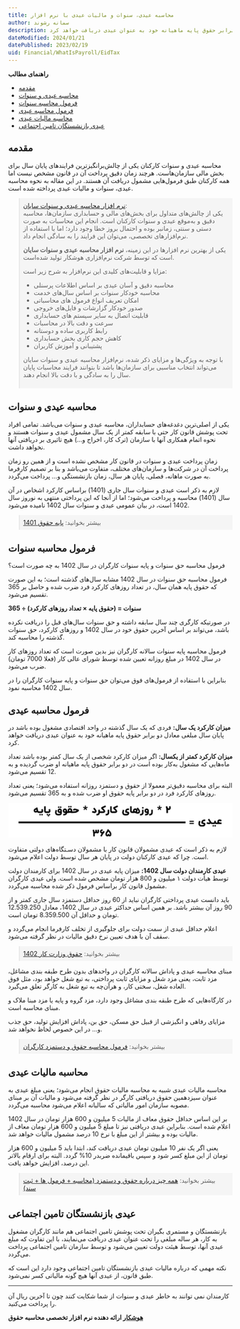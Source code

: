 ```yaml
---
title: محاسبه عیدی، سنوات و مالیات عیدی با نرم افزار
author: سمانه رشوند  
description: فردی که یک سال گذشته در واحد اقتصادی مشغول بوده باشد در پایان سال مبلغی معادل دو برابر حقوق پایه ماهیانه خود به عنوان عیدی دریافت خواهد کرد.
dateModified: 2024/01/21
datePublished: 2023/02/19
uid: Financial/WhatIsPayroll/EidTax
---
```

**راهنمای مطالب**
- [مقدمه](#مقدمه)
- [محاسبه عیدی و سنوات](#محاسبه-عیدی-و-سنوات)
- [فرمول محاسبه سنوات](#فرمول-محاسبه-سنوات)
- [فرمول محاسبه عیدی](#فرمول-محاسبه-عیدی)
- [محاسبه مالیات عیدی](#محاسبه-مالیات-عیدی)
- [عیدی بازنشستگان تامین اجتماعی](#عیدی-بازنشستگان-تامین-اجتماعی)

## مقدمه
محاسبه عیدی و سنوات کارکنان یکی از چالش‌برانگیزترین فرایندهای پایان سال برای بخش مالی سازمان‌هاست. هرچند زمان دقیق پرداخت آن در قانون مشخص نیست اما همه کارکنان طبق فرمول‌هایی مشمول دریافت آن هستند. در این مقاله به نحوه محاسبه عیدی، سنوات و مالیات عیدی پرداخته شده است.


<blockquote style="background-color:#f5f5f5; padding:0.5rem">
<a href="https://www.hooshkar.com/Software/Sayan/Module/Payroll" target="_blank">نرم افزار محاسبه عیدی و سنوات سایان</a>:</br> یکی از چالش‌های متداول برای بخش‌های مالی و حسابداری سازمان‌ها، محاسبه دقیق و به‌موقع عیدی و سنوات کارکنان است. انجام این محاسبات به صورت دستی و سنتی، زمانبر بوده و احتمال بروز خطا وجود دارد؛ اما با استفاده از نرم‌افزارهای تخصصی، می‌توان این فرایند را به سادگی انجام داد.

یکی از بهترین نرم افزارها در این زمینه، **نرم افزار محاسبه عیدی و سنوات سایان** است که توسط شرکت نرم‌افزاری هوشکار تولید شده‌است. 

مزایا و قابلیت‌های کلیدی این نرم‌افزار به شرح زیر است:

- محاسبه دقیق و آسان عیدی بر اساس اطلاعات پرسنلی
- محاسبه خودکار سنوات بر اساس سال‌های خدمت
- امکان تعریف انواع فرمول های محاسباتی
- صدور خودکار گزارشات و فایل‌های خروجی
- قابلیت اتصال به سایر سیستم های حسابداری
- سرعت و دقت بالا در محاسبات
- رابط کاربری ساده و دوستانه
- کاهش حجم کاری بخش حسابداری
- پشتیبانی و آموزش کاربران

با توجه به ویژگی‌ها و مزایای ذکر شده، نرم‌افزار محاسبه عیدی و سنوات سایان می‌تواند انتخاب مناسبی برای سازمان‌ها باشد تا بتوانند فرایند محاسبات پایان سال را به سادگی و با دقت بالا انجام دهند.
</blockquote>


## محاسبه عیدی و سنوات
یکی از اصلی‌ترین دغدغه‌های حسابداران، محاسبه عیدی و سنوات می‌باشد. تمامی افراد تحت پوشش قانون کار حتی با سابقه کمتر از یک سال مشمول عیدی و سنوات هستند و نحوه اتمام همکاری آنها با سازمان (ترک کار، اخراج و...) هیچ تاثیری بر دریافتی آنها نخواهد داشت.

زمان پرداخت عیدی و سنوات در قانون کار مشخص نشده است و از همین رو زمان پرداخت آن در شرکت‌ها و سازمان‌های مختلف، متفاوت می‌باشد و بنا بر تصمیم کارفرما به صورت ماهانه، فصلی، پایان هر سال، زمان بازنشستگی و... پرداخت می‌گردد.



لازم به ذکر است عیدی و سنوات سال جاری (1401) بر‌اساس کارکرد اشخاص در آن سال (1401) محاسبه و پرداخت می‌شود؛ اما از آنجا که این پرداختی منتهی به نوروز سال 1402 است، در بیان عمومی عیدی و سنوات سال 1402 نامیده می‌شود.

<blockquote style="background-color:#f5f5f5; padding:0.5rem">
بیشتر بخوانید: <a href="https://www.hooshkar.com/Wiki/Payroll/Payroll1401" target="_blank">پایه حقوق 1401</a></blockquote>

## فرمول محاسبه سنوات
فرمول محاسبه حق سنوات و پایه سنوات کارگران در سال 1402 به چه صورت است؟

فرمول محاسبه حق سنوات در سال 1402 مشابه سال‌های گذشته است؛ به این صورت که حقوق پایه همان سال، در تعداد روزهای کارکرد فرد ضرب شده و حاصل بر 365 تقسیم می‌شود.

**سنوات = (حقوق پایه × تعداد روزهای کارکرد) ÷ 365**

در صورتیکه کارگری چند سال سابقه داشته و حق سنوات سال‌های قبل را دریافت نکرده باشد، می‌تواند بر اساس آخرین حقوق خود در سال 1402 و روزهای کارکرد، حق سنوات گذشته را محاسبه کند.

فرمول محاسبه پایه سنوات سالانه کارگران نیز بدین صورت است که تعداد روزهای کار در سال 1402 در مبلغ روزانه تعیین شده توسط شورای عالی کار (فعلا 7000 تومان) ضرب می‌شود.

بنابراین با استفاده از فرمول‌های فوق می‌توان حق سنوات و پایه سنوات کارگران را در سال 1402 محاسبه نمود.


## فرمول محاسبه عیدی
**میزان کارکرد یک سال:** فردی که یک سال گذشته در واحد اقتصادی مشغول بوده باشد در پایان سال مبلغی معادل دو برابر حقوق پایه ماهیانه خود به عنوان عیدی دریافت خواهد کرد.

**میزان کارکرد کمتر از یکسال:** اگر میزان کارکرد شخصی از یک سال کمتر بوده باشد تعداد ماه‌هایی که مشغول به‌کار بوده‌ است در دو برابر حقوق پایه ماهیانه او ضرب گردیده و به 12 تقسیم می‌شود. 

البته برای محاسبه دقیق‌تر معمولا از حقوق و دستمزد روزانه استفاده می‌شود؛ یعنی تعداد روزهای کارکرد فرد در دو برابر پایه حقوق او ضرب شده و به 365 تقسیم می‌شود.

![عیدی](./Images/Eid.webp)

لازم به ذکر است که عیدی مشمولان قانون کار با مشمولان دسـتگاه‌های دولتی متفاوت است. 
چرا که عیدی کارکنان دولت در پایان هر سال توسط دولت اعلام می‌شود.

**عیدی کارمندان دولت سال 1402:** میزان پایه عیدی در سال 1402 برای کارمندان دولت توسط هیأت دولت ۱ میلیون و 800 هزار تومان مشخص شده است.
ولی عیدی کارگران مشمول قانون کار براساس فرمول ذکر شده محاسبه می‌گردد. 

باید دانست عیدی پرداختی کارگران نباید از 60 روز حداقل دستمزد سال جاری کمتر و از 90 روز آن بیشتر باشد. 
بر همین اساس حداکثر عیدی در سال 1402، معادل 12.539.250 تومان و حداقل آن 8.359.500 تومان است. 

اعلام حداقل عیدی از سمت دولت برای جلوگیری از تخلف کارفرما انجام می‌گردد و سقف آن با هدف تعیین نرخ دقیق مالیات در نظر گرفته می‌شود.

<blockquote style="background-color:#f5f5f5; padding:0.5rem">
بیشتر بخوانید: <a href="https://www.hooshkar.com/Wiki/Payroll/Payroll1402" target="_blank">حقوق وزارت کار 1402</a></blockquote>

مبنای محاسبه عیدی و پاداش سالانه کارگران در واحدهای بدون طرح طبقه بندی مشاغل، مزد ثابت، یعنی مزد شغل و مزایای ثابت پرداختی، به تبع شغل خواهد بود، مثل فوق العاده شغل، سختی کار، و هرآن‌چه به تبع شغل به کارگر تعلق می‌گیرد.

در کارگاه‌هایی که طرح طبقه بندی مشاغل وجود دارد، مزد گروه و پایه یا مزد مبنا ملاک و مبنای محاسبه است. 

مزایای رفاهی و انگیزشی از قبیل حق مسکن، حق بن، پاداش افزایش تولید، حق جذب و... در این خصوص لحاظ نخواهد شد.

<blockquote style="background-color:#f5f5f5; padding:0.5rem">
بیشتر بخوانید: <a href="https://www.hooshkar.com/Wiki/Payroll/PayrollFormula" target="_blank">فرمول محاسبه حقوق و دستمزد کارگران
</a></blockquote>

## محاسبه مالیات عیدی

محاسبه مالیات عیدی شبیه به محاسبه مالیات حقوق انجام می‌شود؛ یعنی مبلغ عیدی به عنوان سیزدهمین حقوق دریافتی کارگر در نظر گرفته می‌شود و مالیات آن بر مبنای مصوبه سازمان امور مالیاتی که سالیانه اعلام می‌شود محاسبه می‌گردد. 

بر این اساس حداقل حقوق معاف از مالیات 5 میلیون و 600 هزار تومان در سال 1402 اعلام شده است. بنابراین عیدی دریافتی نیز تا مبلغ 5 میلیون و 600 هزار تومان معاف از مالیات بوده و بیشتر از این مبلغ با نرخ 10 درصد مشمول مالیات خواهد شد. 

یعنی اگر یک نفر 10 میلیون تومان عیدی دریافت کند، ابتدا باید 5 میلیون و 600 هزار تومان از این مبلغ کسر شود و سپس باقیمانده ضربدر 10% گردد. البته برای ارقام بالاتر این درصد، افزایش خواهد یافت.

<blockquote style="background-color:#f5f5f5; padding:0.5rem">
بیشتر بخوانید: <a href="https://www.hooshkar.com/Wiki/Financial/AllAboutSalary" target="_blank"> همه چیز درباره حقوق و دستمزد (محاسبه + فرمول ها + ثبت سند)</a></blockquote>

## عیدی بازنشستگان تامین اجتماعی
بازنشستگان و مستمری بگیران تحت پوشش تامین اجتماعی هم مانند کارگران مشغول به کار، هر ساله مبلغی را تحت عنوان عیدی دریافت می‌نمایند، با این تفاوت که مبلغ عیدی آنها، توسط هیئت دولت تعیین می‌شود و توسط سازمان تامین اجتماعی پرداخت می‌گردد. 

نکته مهمی که درباره مالیات عیدی بازنشستگان تامین اجتماعی وجود دارد این است که طبق قانون، از عیدی آنها هیچ گونه مالیاتی کسر نمی‌شود.

---
کارمندان نمی توانند به خاطر عیدی و سنوات از شما شکایت کنند
چون تا آخرین ریال آن را پرداخت می‌کنید.

**<a href="https://www.hooshkar.com" target="_blank">هوشکار</a> ارائه دهنده نرم افزار تخصصی محاسبه حقوق**



[مقدمه]: #مقدمه
[عیدی]: #عیدی
[محاسبه مالیات عیدی]: #محاسبه-مالیات-عیدی
[عیدی بازنشستگان تامین اجتماعی]: #عیدی-بازنشستگان-تامین-اجتماعی